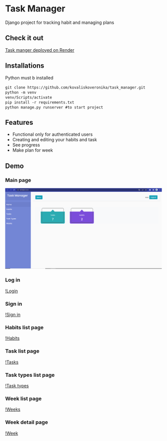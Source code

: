 # Task Manager

Django project for tracking habit and managing plans

## Check it out

[Task manger deployed on Render](https://task-manager-k3if.onrender.com)

## Installations
Python must b installed

```shell
git clone https://github.com/kovaliskoveronika/task_manager.git
python -m venv
venv/Scripts/activate
pip install -r requirements.txt
python manage.py runserver #to start project
```

## Features

* Functional only for authenticated users
* Creating and editing your habits and task
* See progress
* Make plan for week

## Demo
### Main page
![Home](https://github.com/kovaliskoveronika/task_manager/blob/adb8990777d84302460b269d24ececacecf2a713/main_page.PNG)
### Log in
[!Login](https://github.com/kovaliskoveronika/task_manager/blob/adb8990777d84302460b269d24ececacecf2a713/login_page.PNG)
### Sign in
[!Sign in](https://github.com/kovaliskoveronika/task_manager/blob/adb8990777d84302460b269d24ececacecf2a713/create_user_page.PNG)
### Habits list page
[!Habits](https://github.com/kovaliskoveronika/task_manager/blob/adb8990777d84302460b269d24ececacecf2a713/habits_list_page.PNG)
### Task list page
[!Tasks](https://github.com/kovaliskoveronika/task_manager/blob/adb8990777d84302460b269d24ececacecf2a713/tast_list_page.PNG)
### Task types list page
[!Task types](https://github.com/kovaliskoveronika/task_manager/blob/adb8990777d84302460b269d24ececacecf2a713/tast_types_list_page.PNG)
### Week list page
[!Weeks](https://github.com/kovaliskoveronika/task_manager/blob/adb8990777d84302460b269d24ececacecf2a713/week_list_page.PNG)
### Week detail page
[!Week](https://github.com/kovaliskoveronika/task_manager/blob/adb8990777d84302460b269d24ececacecf2a713/week_detail_page.PNG)
